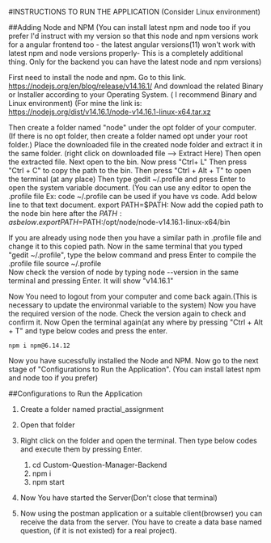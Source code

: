 
#INSTRUCTIONS TO RUN THE APPLICATION
				   (Consider Linux environment)
				   
				   
##Adding Node and NPM
(You can install latest npm and node too if you prefer I'd instruct with my version so that this node and npm versions work 
for a angular frontend too - the latest angular versions(11) won't work with latest npm and node versions properly- This is a 
completely additional thing. Only for the backend you can have the latest node and npm versions)

First need to install the node and npm.
Go to this link.	https://nodejs.org/en/blog/release/v14.16.1/           And download the related Binary or Installer according to your Operating System.
( I recommend Binary and Linux environment)
(For mine the link is:  https://nodejs.org/dist/v14.16.1/node-v14.16.1-linux-x64.tar.xz

Then create a folder named "node" under the opt folder of your computer. (If there is no opt folder, then create a folder named opt under your root folder.)
Place the downloaded file in the created node folder and extract it in the same folder. (right click on downloaded file --> Extract Here)
Then open the extracted file. Next open to the bin.
Now press "Ctrl+ L"  Then press "Ctrl + C" to copy the path to the bin.
Then press "Ctrl + Alt + T" to open the terminal (at any place)
Then type 		gedit ~/.profile       and        press Enter        to open the system variable document. 
(You can use any editor to open the .profile file    Ex: code  ~/.profile     can be used if you have vs code.
Add below line to that text document.
export PATH=$PATH:
Now add the copied path to the node bin here after the $PATH:  as below.
export PATH=$PATH:/opt/node/node-v14.16.1-linux-x64/bin

If you are already using node then you have a similar path in .profile file and change it to this copied path.
Now in the same terminal that you typed "gedit ~/.profile", type the below command and press Enter to compile the .profile file
	source ~/.profile  
Now check the version of node by  typing node --version in the same terminal and pressing Enter.
It will show "v14.16.1"

Now You need to logout from your computer and come back again.(This is necessary to update the environmal variable to the system)
Now you have the required version of the node. Check the version again to check and confirm it.
Now Open the terminal again(at any where by pressing "Ctrl + Alt + T" and type below codes and press the enter.

	npm i npm@6.14.12
	
Now you have sucessfully installed the Node and NPM. Now go to the next stage of  "Configurations to Run the Application".
(You can install latest npm and node too if you prefer)

##Configurations to Run the Application
1. Create a folder named practial_assignment
2. Open that folder
2. Right click on the folder and open the terminal. Then type below codes and execute them by pressing Enter.
	1. cd Custom-Question-Manager-Backend
	2. npm i
	3. npm start  
	
3. Now You have started the Server(Don't close that terminal)
	
5. Now using the postman application or a suitable client(browser) you can receive the data from the server.
(You have to create a data base named question, (if it is not existed) for a real project).
